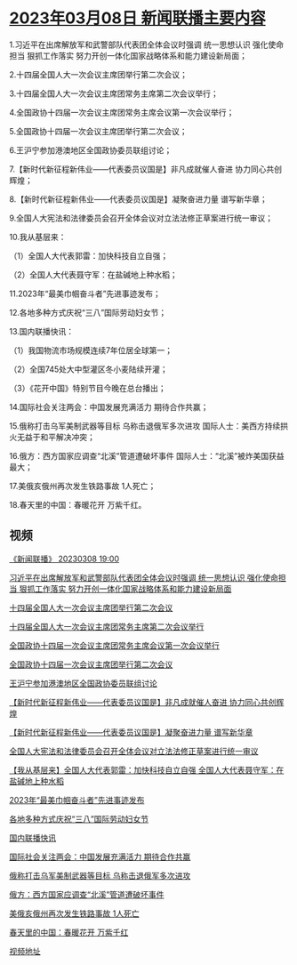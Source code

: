 # [2023年03月08日 新闻联播主要内容](https://tv.cctv.com/lm/xwlb/day/20230308.shtml)

1.习近平在出席解放军和武警部队代表团全体会议时强调 统一思想认识 强化使命担当 狠抓工作落实 努力开创一体化国家战略体系和能力建设新局面；

2.十四届全国人大一次会议主席团举行第二次会议；

3.十四届全国人大一次会议主席团常务主席第二次会议举行；

4.全国政协十四届一次会议主席团常务主席会议第一次会议举行；

5.全国政协十四届一次会议主席团举行第二次会议；

6.王沪宁参加港澳地区全国政协委员联组讨论；

7.【新时代新征程新伟业——代表委员议国是】非凡成就催人奋进 协力同心共创辉煌；

8.【新时代新征程新伟业——代表委员议国是】凝聚奋进力量 谱写新华章；

9.全国人大宪法和法律委员会召开全体会议对立法法修正草案进行统一审议；

10.我从基层来：

（1）全国人大代表郭雷：加快科技自立自强；

（2）全国人大代表聂守军：在盐碱地上种水稻；

11.2023年“最美巾帼奋斗者”先进事迹发布；

12.各地多种方式庆祝“三八”国际劳动妇女节；

13.国内联播快讯：

（1）我国物流市场规模连续7年位居全球第一；

（2）全国745处大中型灌区冬小麦陆续开灌；

（3）《花开中国》特别节目今晚在总台播出；

14.国际社会关注两会：中国发展充满活力 期待合作共赢；

15.俄称打击乌军美制武器等目标 乌称击退俄军多次进攻 国际人士：美西方持续拱火无益于和平解决冲突；

16.俄方：西方国家应调查“北溪”管道遭破坏事件 国际人士：“北溪”被炸美国获益最大；

17.美俄亥俄州再次发生铁路事故 1人死亡；

18.春天里的中国：春暖花开 万紫千红。

## 视频

[《新闻联播》 20230308 19:00](https://tv.cctv.com/2023/03/08/VIDEc7SG3RPp2OypR8sExRcM230308.shtml)

[习近平在出席解放军和武警部队代表团全体会议时强调 统一思想认识 强化使命担当 狠抓工作落实 努力开创一体化国家战略体系和能力建设新局面](https://tv.cctv.com/2023/03/08/VIDEGypaLFj6jjYOV3ByjUQY230308.shtml)

[十四届全国人大一次会议主席团举行第二次会议](https://tv.cctv.com/2023/03/08/VIDEg3FkGGPbpre4wLThzddj230308.shtml)

[十四届全国人大一次会议主席团常务主席第二次会议举行](https://tv.cctv.com/2023/03/08/VIDEQ352qSNIlCHDBGlohvhV230308.shtml)

[全国政协十四届一次会议主席团常务主席会议第一次会议举行](https://tv.cctv.com/2023/03/08/VIDEXa6vntj0y87sXUDDkTA5230308.shtml)

[全国政协十四届一次会议主席团举行第二次会议](https://tv.cctv.com/2023/03/08/VIDEQ76m1fR2pYbOARbzn5mh230308.shtml)

[王沪宁参加港澳地区全国政协委员联组讨论](https://tv.cctv.com/2023/03/08/VIDEfOBsewO9r3W6XFOvlQxZ230308.shtml)

[【新时代新征程新伟业——代表委员议国是】非凡成就催人奋进 协力同心共创辉煌](https://tv.cctv.com/2023/03/08/VIDElOD1q8X2BRh13QH3kvLi230308.shtml)

[【新时代新征程新伟业——代表委员议国是】凝聚奋进力量 谱写新华章](https://tv.cctv.com/2023/03/08/VIDEoOOxtJpcQhBeymmuM7iw230308.shtml)

[全国人大宪法和法律委员会召开全体会议对立法法修正草案进行统一审议](https://tv.cctv.com/2023/03/08/VIDEsabod9ELCTPsDC5D6AhX230308.shtml)

[【我从基层来】全国人大代表郭雷：加快科技自立自强 全国人大代表聂守军：在盐碱地上种水稻](https://tv.cctv.com/2023/03/08/VIDEvqWBnzOSMHEPxKdluXtN230308.shtml)

[2023年“最美巾帼奋斗者”先进事迹发布](https://tv.cctv.com/2023/03/08/VIDEWbIjrOZQZckc8gQfSz04230308.shtml)

[各地多种方式庆祝“三八”国际劳动妇女节](https://tv.cctv.com/2023/03/08/VIDETmFc3Ygsh7CqitCWMaay230308.shtml)

[国内联播快讯](https://tv.cctv.com/2023/03/08/VIDE0LVUrksDvx03glHMx6WN230308.shtml)

[国际社会关注两会：中国发展充满活力 期待合作共赢](https://tv.cctv.com/2023/03/08/VIDEM1JCE4TGImyTp6dvZnmS230308.shtml)

[俄称打击乌军美制武器等目标 乌称击退俄军多次进攻](https://tv.cctv.com/2023/03/08/VIDEccP9zq0d0HzBMbGbxrJW230308.shtml)

[俄方：西方国家应调查“北溪”管道遭破坏事件](https://tv.cctv.com/2023/03/08/VIDEVNLph74an4ZGJ1c44PGG230308.shtml)

[美俄亥俄州再次发生铁路事故 1人死亡](https://tv.cctv.com/2023/03/08/VIDEr1oNDuWKFn1ysezrqt56230308.shtml)

[春天里的中国：春暖花开 万紫千红](https://tv.cctv.com/2023/03/08/VIDEaYEX1rWOif4iLmsuH39Q230308.shtml)

[视频地址](https://tv.cctv.com/lm/xwlb/day/20230308.shtml) 

